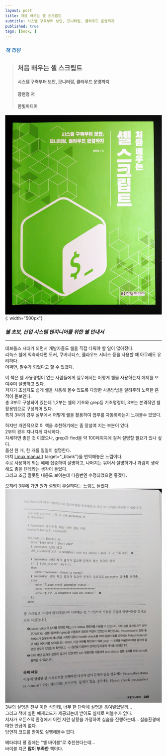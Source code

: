 ```yaml
---
layout: post
title: 처음 배우는 셸 스크립트
subtitle: 시스템 구축부터 보안, 모니터링, 클라우드 운영까지
published: true
tags: [book, ]
---
```


### <span style="color:#337ab7;">***책 리뷰***</span>
>## **처음 배우는 셸 스크립트**
>#### 시스템 구축부터 보안, 모니터링, 클라우드 운영까지
>#### 장현정 저
>#### 한빛미디어  

![처음 배우는 셸 스크립트](../img/2021-03-12-처음%20배우는%20셸%20스크립트/cover.jpg){: width="500px"}
### ***쉘 초보, 신입 시스템 엔지니어를 위한 쉘 안내서***

---
  
  
데브옵스 시대가 되면서 개발자들도 쉘을 직접 다뤄야 할 일이 많아졌다.  
리눅스 쉘에 익숙하다면 도커, 쿠버네티스, 클라우드 서비스 등을 사용할 때 아무래도 유리하다.  
어쩌면, 필수가 되었다고 할 수 있겠다.  

이 책은 쉘 사용경험이 없는 사람들에게 실무에서는 어떻게 쉘을 사용하는지 예제를 보여주며 설명하고 있다.  
저자가 초심자도 쉽게 쉘을 사용해 볼수 있도록 다양한 사용방법을 알려주려 노력한 흔적이 돋보인다.  
총 3부로 구성되어 있는데 1,2부는 쉘의 기초와 grep등 기초명령어, 3부는 본격적인 쉘 활용법으로 구성되어 있다.  
특히 3부의 경우 실무에서 어떻게 쉘을 활용하여 업무를 자동화하는지 느껴볼수 있었다.  

하지만 개인적으로 이 책을 추천하기에는 좀  망설여 지는 부분이 있다.  
2부의 경우 지나치게 자세하다.  
자세하면 좋은 것 이겠으나, grep과 find을 약 100페이지에 걸쳐 설명할 필요가 있나 싶다.  
옵션 한 개, 한 개를 일일이 설명한다.  
마치 [Linux manual](https://man7.org/linux/man-pages/man1/grep.1p.html){:target="_blank"}을 번역해놓은 느낌이다.    
주로 사용하게 되는 예에 집중하여 설명하고, 나머지는 묶어서 설명하거나 과감히 생략해도 좋을 텐데라는 생각이 들었다.  
그리고 조금 잘못된 내용도 보이는데 다음번엔 수정되었으면 좋겠다.  

오히려 3부에 가면 뭔가 설명이 부실하다는 느낌도 들었다.  
![3장예시](../img/2021-03-12-처음%20배우는%20셸%20스크립트/1.jpg)  
3부의 설명은 전부 이런 식인데, 너무 한 단락에 설명을 욱여넣었달까...  
그리고 책에 실린 예제코드가 제공되는데 받아도 실제로 써볼수가 없다.  
저자가 오픈스택 환경에서 이런 저런 상황을 가정하여 실습을 진행하는데... 실습환경에 대한 언급이 없다.  
당연히 코드를 받아도 실행해볼수 없다.  

베타리더 평 중에는 "쉘 바이블"로 추천한다는데...  
바이블 치곤 **많이 부족한** 책이다.
